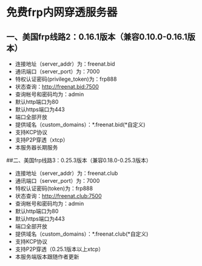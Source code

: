 ﻿# 免费frp内网穿透服务器
## 一、美国frp线路2：0.16.1版本（兼容0.10.0-0.16.1版本）
- 连接地址（server_addr）为：freenat.bid
- 通讯端口（server_port）为：7000
- 特权认证密码(privilege_token)为：frp888
- 状态查询：http://freenat.bid:7500
- 查询帐号和密码均为：admin
- 默认http端口为80
- 默认https端口为443
- 端口全部开放
- 提供域名（custom_domains）：*.freenat.bid(*自定义)
- 支持KCP协议
- 支持P2P穿透（xtcp）
- 本服务器长期服务

##二、美国frp线路3：0.25.3版本（兼容0.18.0-0.25.3版本）
- 连接地址（server_addr）为：freenat.club
- 通讯端口（server_port）为：7000
- 特权认证密码(token)为：frp888
- 状态查询：http://freenat.club:7500
- 查询帐号和密码均为：admin
- 默认http端口为80
- 默认https端口为443
- 端口全部开放
- 提供域名（custom_domains）：*.freenat.club(*自定义)
- 支持KCP协议
- 支持P2P穿透（0.25.1版本以上xtcp）
- 本服务端版本跟随作者更新
